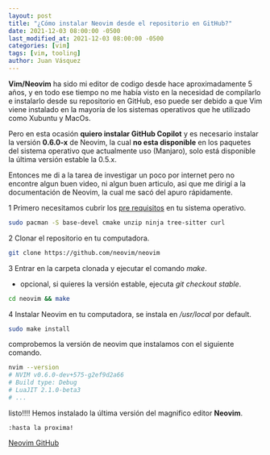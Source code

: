 ```yaml
---
layout: post
title: "¿Cómo instalar Neovim desde el repositorio en GitHub?"
date: 2021-12-03 08:00:00 -0500
last_modified_at: 2021-12-03 08:00:00 -0500
categories: [vim]
tags: [vim, tooling]
author: Juan Vásquez
---
```


**Vim/Neovim** ha sido mi editor de codigo desde hace aproximadamente 5 años,
y en todo ese tiempo no me había visto en la necesidad de compilarlo e
instalarlo desde su repositorio en GitHub,
eso puede ser debido a que Vim viene instalado en la mayoría de los sistemas operativos
que he utilizado como Xubuntu y MacOs.

Pero en esta ocasión **quiero instalar GitHub Copilot** y es necesario instalar
la versión **0.6.0-x** de Neovim, la cual **no esta disponible** en los paquetes
del sistema operativo que actualmente uso (Manjaro),
solo está disponible la última versión estable la 0.5.x.

Entonces me di a la tarea de investigar un poco por internet pero no encontre
algun buen video, ni algun buen articulo, asi que me dirigí a la documentación
de Neovim, la cual me sacó del apuro rápidamente.

1 Primero necesitamos cubrir los [pre requisitos](https://github.com/neovim/neovim/wiki/Building-Neovim#build-prerequisites)
en tu sistema operativo.

```bash
sudo pacman -S base-devel cmake unzip ninja tree-sitter curl
```

2 Clonar el repositorio en tu computadora.

```bash
git clone https://github.com/neovim/neovim
```

3 Entrar en la carpeta clonada y ejecutar el comando _make_.

- opcional, si quieres la versión estable, ejecuta _git checkout stable_.

```bash
cd neovim && make
```

4 Instalar Neovim en tu computadora, se instala en _/usr/local_ por default.

```bash
sudo make install
```

comprobemos la versión de neovim que instalamos con el siguiente comando.

```bash
nvim --version
# NVIM v0.6.0-dev+575-g2ef9d2a66
# Build type: Debug
# LuaJIT 2.1.0-beta3
# ...
```

listo!!!! Hemos instalado la última versión del magnifico editor **Neovim**.

```vimscript
:hasta la proxima!
```

[Neovim GitHub](https://github.com/neovim/neovim)
